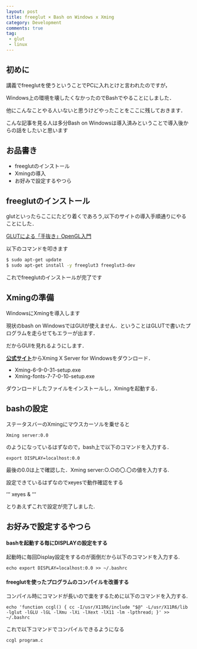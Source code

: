 ```yaml
---
layout: post
title: freeglut × Bash on Windows x Xming
category: Development
comments: true
tag:
 - glut
 - linux
---
```


## 初めに

講義でfreeglutを使うということでPCに入れとけと言われたのですが，

Windows上の環境を壊したくなかったのでBashでやることにしました．

他にこんなことやる人いないと思うけどやったことをここに残しておきます．

こんな記事を見る人は多分Bash on Windowsは導入済みということで導入後からの話をしたいと思います

## お品書き
* freeglutのインストール
* Xmingの導入
* お好みで設定するやつら


## freeglutのインストール

glutといったらここにたどり着くであろう,以下のサイトの導入手順通りにやることにした．

[GLUTによる「手抜き」OpenGL入門](https://tokoik.github.io/opengl/libglut.html)

以下のコマンドを叩きます

```bash
$ sudo apt-get update
$ sudo apt-get install -y freeglut3 freeglut3-dev
```

これでfreeglutのインストールが完了です

## Xmingの準備

WindowsにXmingを導入します

現状のbash on WindowsではGUIが使えません．ということはGLUTで書いたプログラムを走らせてもエラーが出ます．

だからGUIを見れるようにします．

[**公式サイト**](https://ja.osdn.net/projects/sfnet_xming/)からXming X Server for Windowsをダウンロード．

* Xming-6-9-0-31-setup.exe
* Xming-fonts-7-7-0-10-setup.exe

ダウンロードしたファイルをインストールし，Xmingを起動する．

## bashの設定

ステータスバーのXmingにマウスカーソルを乗せると

```
Xming server:0.0
```

のようになっているはずなので，bash上で以下のコマンドを入力する．

```
export DISPLAY=localhost:0.0
```

最後の0.0は上で確認した．Xming server:○.○の〇.〇の値を入力する.

設定できているはずなのでxeyesで動作確認をする

‘‘‘
xeyes &
‘‘‘

とりあえずこれで設定が完了しました.

## お好みで設定するやつら

#### bashを起動する毎にDISPLAYの設定をする

起動時に毎回Display設定をするのが面倒だから以下のコマンドを入力する.

```
echo export DISPLAY=localhost:0.0 >> ~/.bashrc
```

#### freeglutを使ったプログラムのコンパイルを改善する

コンパイル時にコマンドが長いので楽をするために以下のコマンドを入力する.

```
echo 'function ccgl() { cc -I/usr/X11R6/include "$@" -L/usr/X11R6/lib -lglut -lGLU -lGL -lXmu -lXi -lXext -lX11 -lm -lpthread; }' >> ~/.bashrc
```

これで以下コマンドでコンパイルできるようになる

```
ccgl program.c
```
